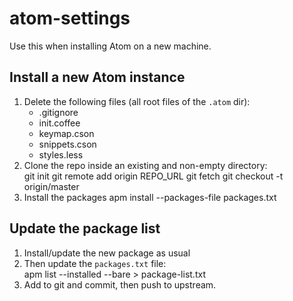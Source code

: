 # atom-settings

Use this when installing Atom on a new machine.

## Install a new Atom instance

1. Delete the following files (all root files of the `.atom` dir):   
    * .gitignore
    * init.coffee
    * keymap.cson
    * snippets.cson
    * styles.less
1. Clone the repo inside an existing and non-empty directory:  
       git init
       git remote add origin REPO_URL
       git fetch
       git checkout -t origin/master
1. Install the packages
        apm install --packages-file packages.txt

## Update the package list

1. Install/update the new package as usual
1. Then update the `packages.txt` file:  
        apm list --installed --bare > package-list.txt
1. Add to git and commit, then push to upstream.
